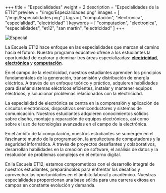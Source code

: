 +++
title = "Especialidades"
weight = 2
description = "Especialidades de la ET12"
preview = "/imgs/Especialidades.png"
images = [
  "/imgs/Especialidades.png"
]
tags = [
  "computación",
  "electronica",
  "especialidad",
  "electricidad"
]
keywords = [
  "computacion",
  "electronica",
  "especialidades",
  "et12",
  "san martin",
  "electricidad"
]
+++

![Especial](/imgs/Especialidades.png)

La Escuela ET12 hace enfoque en las especialidades que marcan el camino hacia el futuro. Nuestro programa educativo ofrece a los estudiantes la oportunidad de explorar y dominar tres áreas especializadas: [**electricidad**](../especialidades/electricidad.md), [**electrónica**](../especialidades/electronica.md) y [**computación**](../especialidades/computacion.md).

En el campo de la electricidad, nuestros estudiantes aprenden los principios fundamentales de la generación, transmisión y distribución de energía eléctrica. A través de un enfoque teórico y práctico, adquieren habilidades para diseñar sistemas eléctricos eficientes, instalar y mantener equipos eléctricos, y solucionar problemas relacionados con la electricidad.

La especialidad de electrónica se centra en la comprensión y aplicación de circuitos electrónicos, dispositivos semiconductores y sistemas de comunicación. Nuestros estudiantes adquieren conocimientos sólidos sobre diseño, montaje y reparación de equipos electrónicos, así como sobre el uso de tecnologías avanzadas en el campo de la electrónica.

En el ámbito de la computación, nuestros estudiantes se sumergen en el fascinante mundo de la programación, la arquitectura de computadoras y la seguridad informática. A través de proyectos desafiantes y colaborativos, desarrollan habilidades en la creación de software, el análisis de datos y la resolución de problemas complejos en el entorno digital.

En la Escuela ET12, estamos comprometidos con el desarrollo integral de nuestros estudiantes, preparándolos para enfrentar los desafíos y aprovechar las oportunidades en el ámbito laboral y académico. Nuestras especialidades proporcionan una base sólida para una carrera exitosa en campos en constante evolución y demanda.